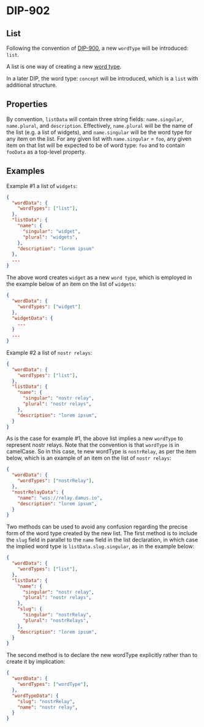 DIP-902
======

List
------------------------------

Following the convention of [DIP-900](900.md), a new `wordType` will be introduced: `list`.

A list is one way of creating a new [word type](../../glossary/wordType.md).

In a later DIP, the word type: `concept` will be introduced, which is a `list` with additional structure.

## Properties

By convention, `listData` will contain three string fields: `name.singular`, `name.plural`, and `description`. Effectively, `name.plural` will be the name of the list (e.g. a list of widgets), and `name.singular` will be the word type for any item on the list. For any given list with `name.singular` = `foo`, any given item on that list will be expected to be of word type: `foo` and to contain `fooData` as a top-level property.

## Examples

Example #1 a list of `widgets`:

```json
{
  "wordData": {
    "wordTypes": ["list"],
  },
  "listData": {
    "name": {
      "singular": "widget",
      "plural": "widgets",
    },
    "description": "lorem ipsum"
  },
  ...
}
```

The above word creates `widget` as a new `word type`, which is employed in the example below of an item on the list of `widgets`:

```json
{
  "wordData": {
    "wordTypes": ["widget"]
  },
  "widgetData": {
    ...
  }
  ...
}
```

Example #2 a list of `nostr relays`:

```json
{
  "wordData": {
    "wordTypes": ["list"],
  },
  "listData": {
    "name": {
      "singular": "nostr relay",
      "plural": "nostr relays",
    },
    "description": "lorem ipsum",
  }
}
```

As is the case for example #1, the above list implies a new `wordType` to represent nostr relays. Note that the convention is that `wordType` is in camelCase. So in this case, te new wordType is `nostrRelay`, as per the item below, which is an example of an item on the list of `nostr relays`:

```json
{
  "wordData": {
    "wordTypes": ["nostrRelay"],
  },
  "nostrRelayData": {
    "name": "wss://relay.damus.io",
    "description": "lorem ipsum",
  }
}
```

Two methods can be used to avoid any confusion regarding the precise form of the word type created by the new list. The first method is to include the `slug` field in parallel to the `name` field in the list declaration, in which case the implied word type is `listData.slug.singular`, as in the example below:

```json
{
  "wordData": {
    "wordTypes": ["list"],
  },
  "listData": {
    "name": {
      "singular": "nostr relay",
      "plural": "nostr relays",
    },
    "slug": {
      "singular": "nostrRelay",
      "plural": "nostrRelays",
    },
    "description": "lorem ipsum",
  }
}
```

The second method is to declare the new wordType explicitly rather than to create it by implication:

```json
{
  "wordData": {
    "wordTypes": ["wordType"],
  },
  "wordTypeData": {
    "slug": "nostrRelay",
    "name": "nostr relay",
  }
}
```

